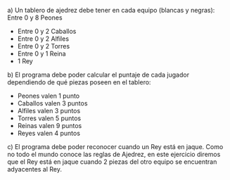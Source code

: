 a) Un tablero de ajedrez debe tener en cada equipo (blancas y negras): Entre 0 y 8 Peones

- Entre 0 y 2 Caballos
- Entre 0 y 2 Alfiles
- Entre 0 y 2 Torres
- Entre 0 y 1 Reina
- 1 Rey

b) El programa debe poder calcular el puntaje de cada jugador dependiendo de qué piezas poseen en el tablero: 

- Peones valen 1 punto
- Caballos valen 3 puntos 
- Alfiles valen 3 puntos 
- Torres valen 5 puntos 
- Reinas valen 9 puntos 
- Reyes valen 4 puntos

c) El programa debe poder reconocer cuando un Rey está en jaque. Como no todo el mundo conoce las reglas de Ajedrez, en este ejercicio diremos que el Rey está en jaque cuando 2 piezas del otro equipo se encuentran adyacentes al Rey.
